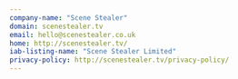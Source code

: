 ```yaml
---
company-name: "Scene Stealer"
domain: scenestealer.tv
email: hello@scenestealer.co.uk
home: http://scenestealer.tv/
iab-listing-name: "Scene Stealer Limited"
privacy-policy: http://scenestealer.tv/privacy-policy/
---
```





